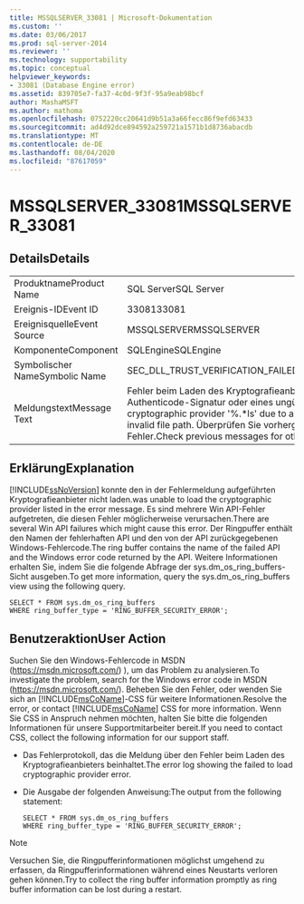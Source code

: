 ```yaml
---
title: MSSQLSERVER_33081 | Microsoft-Dokumentation
ms.custom: ''
ms.date: 03/06/2017
ms.prod: sql-server-2014
ms.reviewer: ''
ms.technology: supportability
ms.topic: conceptual
helpviewer_keywords:
- 33081 (Database Engine error)
ms.assetid: 839705e7-fa37-4c0d-9f3f-95a9eab98bcf
author: MashaMSFT
ms.author: mathoma
ms.openlocfilehash: 0752220cc20641d9b51a3a66fecc86f9efd63433
ms.sourcegitcommit: ad4d92dce894592a259721a1571b1d8736abacdb
ms.translationtype: MT
ms.contentlocale: de-DE
ms.lasthandoff: 08/04/2020
ms.locfileid: "87617059"
---
```

# <a name="mssqlserver_33081"></a><span data-ttu-id="f0848-102">MSSQLSERVER_33081</span><span class="sxs-lookup"><span data-stu-id="f0848-102">MSSQLSERVER_33081</span></span>
    
## <a name="details"></a><span data-ttu-id="f0848-103">Details</span><span class="sxs-lookup"><span data-stu-id="f0848-103">Details</span></span>  
  
|||  
|-|-|  
|<span data-ttu-id="f0848-104">Produktname</span><span class="sxs-lookup"><span data-stu-id="f0848-104">Product Name</span></span>|<span data-ttu-id="f0848-105">SQL Server</span><span class="sxs-lookup"><span data-stu-id="f0848-105">SQL Server</span></span>|  
|<span data-ttu-id="f0848-106">Ereignis-ID</span><span class="sxs-lookup"><span data-stu-id="f0848-106">Event ID</span></span>|<span data-ttu-id="f0848-107">33081</span><span class="sxs-lookup"><span data-stu-id="f0848-107">33081</span></span>|  
|<span data-ttu-id="f0848-108">Ereignisquelle</span><span class="sxs-lookup"><span data-stu-id="f0848-108">Event Source</span></span>|<span data-ttu-id="f0848-109">MSSQLSERVER</span><span class="sxs-lookup"><span data-stu-id="f0848-109">MSSQLSERVER</span></span>|  
|<span data-ttu-id="f0848-110">Komponente</span><span class="sxs-lookup"><span data-stu-id="f0848-110">Component</span></span>|<span data-ttu-id="f0848-111">SQLEngine</span><span class="sxs-lookup"><span data-stu-id="f0848-111">SQLEngine</span></span>|  
|<span data-ttu-id="f0848-112">Symbolischer Name</span><span class="sxs-lookup"><span data-stu-id="f0848-112">Symbolic Name</span></span>|<span data-ttu-id="f0848-113">SEC_DLL_TRUST_VERIFICATION_FAILED</span><span class="sxs-lookup"><span data-stu-id="f0848-113">SEC_DLL_TRUST_VERIFICATION_FAILED</span></span>|  
|<span data-ttu-id="f0848-114">Meldungstext</span><span class="sxs-lookup"><span data-stu-id="f0848-114">Message Text</span></span>|<span data-ttu-id="f0848-115">Fehler beim Laden des Kryptografieanbieters ‚%.\*ls’ aufgrund einer ungültigen Authenticode-Signatur oder eines ungültigen Dateipfades.</span><span class="sxs-lookup"><span data-stu-id="f0848-115">Failed to load cryptographic provider '%.\*ls' due to an invalid Authenticode signature or invalid file path.</span></span>  <span data-ttu-id="f0848-116">Überprüfen Sie vorhergehende Meldungen auf weitere Fehler.</span><span class="sxs-lookup"><span data-stu-id="f0848-116">Check previous messages for other failures.</span></span>|  
  
## <a name="explanation"></a><span data-ttu-id="f0848-117">Erklärung</span><span class="sxs-lookup"><span data-stu-id="f0848-117">Explanation</span></span>  
 [!INCLUDE[ssNoVersion](../../includes/ssnoversion-md.md)] <span data-ttu-id="f0848-118">konnte den in der Fehlermeldung aufgeführten Kryptografieanbieter nicht laden.</span><span class="sxs-lookup"><span data-stu-id="f0848-118">was unable to load the cryptographic provider listed in the error message.</span></span> <span data-ttu-id="f0848-119">Es sind mehrere Win API-Fehler aufgetreten, die diesen Fehler möglicherweise verursachen.</span><span class="sxs-lookup"><span data-stu-id="f0848-119">There are several Win API failures which might cause this error.</span></span> <span data-ttu-id="f0848-120">Der Ringpuffer enthält den Namen der fehlerhaften API und den von der API zurückgegebenen Windows-Fehlercode.</span><span class="sxs-lookup"><span data-stu-id="f0848-120">The ring buffer contains the name of the failed API and the Windows error code returned by the API.</span></span> <span data-ttu-id="f0848-121">Weitere Informationen erhalten Sie, indem Sie die folgende Abfrage der sys.dm_os_ring_buffers-Sicht ausgeben.</span><span class="sxs-lookup"><span data-stu-id="f0848-121">To get more information, query the sys.dm_os_ring_buffers view using the following query.</span></span>  
  
```  
SELECT * FROM sys.dm_os_ring_buffers   
WHERE ring_buffer_type = 'RING_BUFFER_SECURITY_ERROR';  
```  
  
## <a name="user-action"></a><span data-ttu-id="f0848-122">Benutzeraktion</span><span class="sxs-lookup"><span data-stu-id="f0848-122">User Action</span></span>  
 <span data-ttu-id="f0848-123">Suchen Sie den Windows-Fehlercode in MSDN (https://msdn.microsoft.com/) ), um das Problem zu analysieren.</span><span class="sxs-lookup"><span data-stu-id="f0848-123">To investigate the problem, search for the Windows error code in MSDN (https://msdn.microsoft.com/).</span></span> <span data-ttu-id="f0848-124">Beheben Sie den Fehler, oder wenden Sie sich an [!INCLUDE[msCoName](../../includes/msconame-md.md)]-CSS für weitere Informationen.</span><span class="sxs-lookup"><span data-stu-id="f0848-124">Resolve the error, or contact [!INCLUDE[msCoName](../../includes/msconame-md.md)] CSS for more information.</span></span> <span data-ttu-id="f0848-125">Wenn Sie CSS in Anspruch nehmen möchten, halten Sie bitte die folgenden Informationen für unsere Supportmitarbeiter bereit.</span><span class="sxs-lookup"><span data-stu-id="f0848-125">If you need to contact CSS, collect the following information for our support staff.</span></span>  
  
-   <span data-ttu-id="f0848-126">Das Fehlerprotokoll, das die Meldung über den Fehler beim Laden des Kryptografieanbieters beinhaltet.</span><span class="sxs-lookup"><span data-stu-id="f0848-126">The error log showing the failed to load cryptographic provider error.</span></span>  
  
-   <span data-ttu-id="f0848-127">Die Ausgabe der folgenden Anweisung:</span><span class="sxs-lookup"><span data-stu-id="f0848-127">The output from the following statement:</span></span>  
  
    ```  
    SELECT * FROM sys.dm_os_ring_buffers   
    WHERE ring_buffer_type = 'RING_BUFFER_SECURITY_ERROR';  
    ```  
  
> [!NOTE]  
>  <span data-ttu-id="f0848-128">Versuchen Sie, die Ringpufferinformationen möglichst umgehend zu erfassen, da Ringpufferinformationen während eines Neustarts verloren gehen können.</span><span class="sxs-lookup"><span data-stu-id="f0848-128">Try to collect the ring buffer information promptly as ring buffer information can be lost during a restart.</span></span>  
  
  
